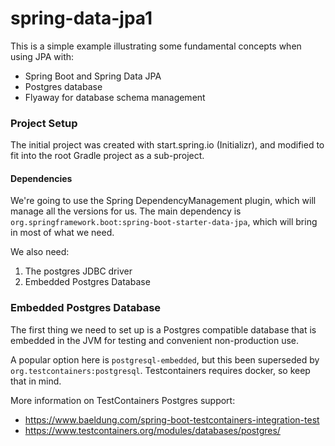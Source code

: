 spring-data-jpa1
============

This is a simple example illustrating some fundamental concepts when using JPA with:
* Spring Boot and Spring Data JPA
* Postgres database
* Flyaway for database schema management

### Project Setup

The initial project was created with start.spring.io (Initializr), and modified to fit into the root Gradle
project as a sub-project.

#### Dependencies

We're going to use the Spring DependencyManagement plugin, which will manage all the versions for us.
The main dependency is `org.springframework.boot:spring-boot-starter-data-jpa`, which will bring in most of what we need.

We also need:
1. The postgres JDBC driver
1. Embedded Postgres Database

### Embedded Postgres Database

The first thing we need to set up is a Postgres compatible database that is embedded in the JVM for testing and
convenient non-production use.

A popular option here is `postgresql-embedded`, but this been superseded by `org.testcontainers:postgresql`.
Testcontainers requires docker, so keep that in mind.

More information on TestContainers Postgres support:
* https://www.baeldung.com/spring-boot-testcontainers-integration-test
* https://www.testcontainers.org/modules/databases/postgres/
